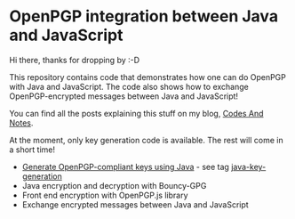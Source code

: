  
# OpenPGP integration between Java and JavaScript

Hi there, thanks for dropping by :-D

This repository contains code that demonstrates how one can do OpenPGP with Java and JavaScript.
The code also shows how to exchange OpenPGP-encrypted messages between Java and JavaScript! 

You can find all the posts explaining this stuff on my blog, [Codes And Notes](https://codesandnotes.be).

At the moment, only key generation code is available. The rest will come in a short time! 

* [Generate OpenPGP-compliant keys using Java](https://www.codesandnotes.be/2018/07/17/openpgp-java-keys-generation/) - see tag [java-key-generation](https://github.com/codesandnotes/openpgp-integration/tree/java-key-generation)
* Java encryption and decryption with Bouncy-GPG
* Front end encryption with OpenPGP.js library
* Exchange encrypted messages between Java and JavaScript
